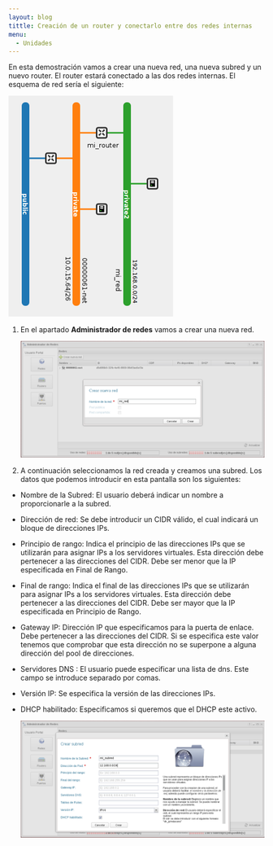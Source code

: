 ```yaml
---
layout: blog
tittle: Creación de un router y conectarlo entre dos redes internas
menu:
  - Unidades
---
```


En esta demostración vamos a crear una nueva red, una nueva subred y un nuevo router. El router estará conectado a las dos redes internas. El esquema de red sería el siguiente:

![red](img/red4.png)

1. En el apartado **Administrador de redes** vamos a crear una nueva red.

	![red](img/net1.png)

2. A continuación seleccionamos la red creada y creamos una subred. Los datos que podemos introducir en esta pantalla son los siguientes:


* Nombre de la Subred: El usuario deberá indicar un nombre a proporcionarle a la subred.
* Dirección de red: Se debe introducir un CIDR válido, el cual indicará un bloque de direcciones IPs.
* Principio de rango: Indica el principio de las direcciones IPs que se utilizarán para asignar IPs a los servidores virtuales. Esta dirección debe pertenecer a las direcciones del CIDR. Debe ser menor que la IP especificada en Final de Rango.
* Final de rango: Indica el final de las direcciones IPs que se utilizarán para asignar IPs a los servidores virtuales. Esta dirección debe pertenecer a las direcciones del CIDR. Debe ser mayor que la IP especificada en Principio de Rango.
* Gateway IP: Dirección IP que especificamos para la puerta de enlace. Debe pertenecer a las direcciones del CIDR. Si se especifica este valor tenemos que comprobar que esta dirección no se superpone a alguna dirección del pool de direcciones.
* Servidores DNS : El usuario puede especificar una lista de dns. Este campo se introduce separado por comas.
* Versión IP: Se especifica la versión de las direcciones IPs.
* DHCP habilitado: Especificamos si queremos que el DHCP este activo.

	![red](img/net2.png)

